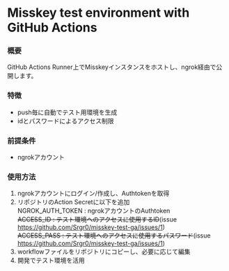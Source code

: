 # Misskey test environment with GitHub Actions

### 概要
GitHub Actions Runner上でMisskeyインスタンスをホストし、ngrok経由で公開します。  

### 特徴
- push毎に自動でテスト用環境を生成  
- idとパスワードによるアクセス制限  

### 前提条件
- ngrokアカウント  

### 使用方法
1. ngrokアカウントにログイン/作成し、Authtokenを取得  
2. リポジトリのAction Secretに以下を追加  
   NGROK_AUTH_TOKEN : ngrokアカウントのAuthtoken  
   ~~ACCESS_ID : テスト環境へのアクセスに使用するID~~(issue https://github.com/Srgr0/misskey-test-ga/issues/1)  
   ~~ACCESS_PASS : テスト環境へのアクセスに使用するパスワード~~(issue https://github.com/Srgr0/misskey-test-ga/issues/1)  
3. workflowファイルをリポジトリにコピーし、必要に応じて編集  
4. 開発でテスト環境を活用  

